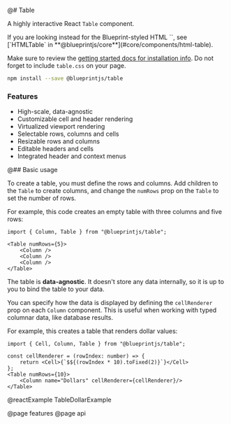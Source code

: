 @# Table

A highly interactive React `Table` component.

<div class="@ns-callout @ns-large @ns-intent-primary @ns-icon-info-sign">
  If you are looking instead for the Blueprint-styled HTML `<table>`, see
  [`HTMLTable` in **@blueprintjs/core**](#core/components/html-table).
</div>

Make sure to review the [getting started docs for installation info](#blueprint/getting-started).
Do not forget to include `table.css` on your page.

```sh
npm install --save @blueprintjs/table
```

### Features

* High-scale, data-agnostic
* Customizable cell and header rendering
* Virtualized viewport rendering
* Selectable rows, columns and cells
* Resizable rows and columns
* Editable headers and cells
* Integrated header and context menus

@## Basic usage

To create a table, you must define the rows and columns. Add children to the `Table` to create columns,
and change the `numRows` prop on the `Table` to set the number of rows.

For example, this code creates an empty table with three columns and five rows:

```tsx
import { Column, Table } from "@blueprintjs/table";

<Table numRows={5}>
    <Column />
    <Column />
    <Column />
</Table>
```

The table is **data-agnostic**. It doesn't store any data internally, so it is up to you to bind the table to your data.

You can specify how the data is displayed by defining the `cellRenderer` prop on each `Column` component.
This is useful when working with typed columnar data, like database results.

For example, this creates a table that renders dollar values:

```tsx
import { Cell, Column, Table } from "@blueprintjs/table";

const cellRenderer = (rowIndex: number) => {
    return <Cell>{`$${(rowIndex * 10).toFixed(2)}`}</Cell>
};
<Table numRows={10}>
    <Column name="Dollars" cellRenderer={cellRenderer}/>
</Table>
```

@reactExample TableDollarExample

@page features
@page api
